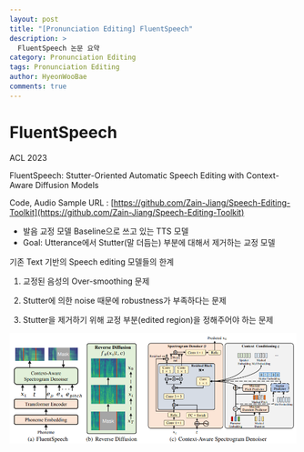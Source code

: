```yaml
---
layout: post
title: "[Pronunciation Editing] FluentSpeech"
description: >
  FluentSpeech 논문 요약
category: Pronunciation Editing
tags: Pronunciation Editing
author: HyeonWooBae
comments: true
---
```



# FluentSpeech

ACL 2023

FluentSpeech: Stutter-Oriented Automatic Speech Editing with Context-Aware Diffusion Models

Code, Audio Sample URL : [https://github.com/Zain-Jiang/Speech-Editing-Toolkit](https://github.com/Zain-Jiang/Speech-Editing-Toolkit)

- 발음 교정 모델 Baseline으로 쓰고 있는 TTS 모델
- Goal: Utterance에서 Stutter(말 더듬는) 부분에 대해서 제거하는 교정 모델

기존 Text 기반의 Speech editing 모델들의 한계

1) 교정된 음성의 Over-smoothing 문제

2) Stutter에 의한 noise 때문에 robustness가 부족하다는 문제

3) Stutter을 제거하기 위해 교정 부분(edited region)을 정해주어야 하는 문제

![](/assets/img/2023-11-03-write-FluentSpeech/fig1.png)
